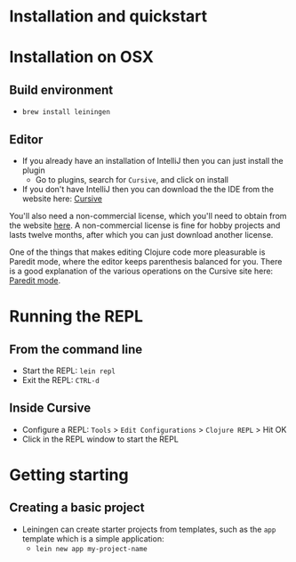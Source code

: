 # Installation and quickstart

# Installation on OSX

## Build environment

- `brew install leiningen`

## Editor

- If you already have an installation of IntelliJ then you can just install the plugin
    - Go to plugins, search for `Cursive`, and click on install
- If you don't have IntelliJ then you can download the the IDE from the website here: [Cursive](https://cursive-ide.com/userguide/)

You'll also need a non-commercial license, which you'll need to obtain from the website [here](https://cursive-ide.com/buy.html). A non-commercial license is fine for hobby projects
and lasts twelve months, after which you can just download another license.

One of the things that makes editing Clojure code more pleasurable is Paredit mode, where the editor keeps parenthesis balanced for you. There is
a good explanation of the various operations on the Cursive site here: [Paredit mode](https://cursive-ide.com/userguide/paredit.html).

# Running the REPL

## From the command line

- Start the REPL: `lein repl`
- Exit the REPL: `CTRL-d`

## Inside Cursive

* Configure a REPL: `Tools` > `Edit Configurations` > `Clojure REPL` > Hit OK
* Click in the REPL window to start the REPL

# Getting starting

## Creating a basic project

- Leiningen can create starter projects from templates, such as the `app` template which is a simple application:
    - `lein new app my-project-name`
